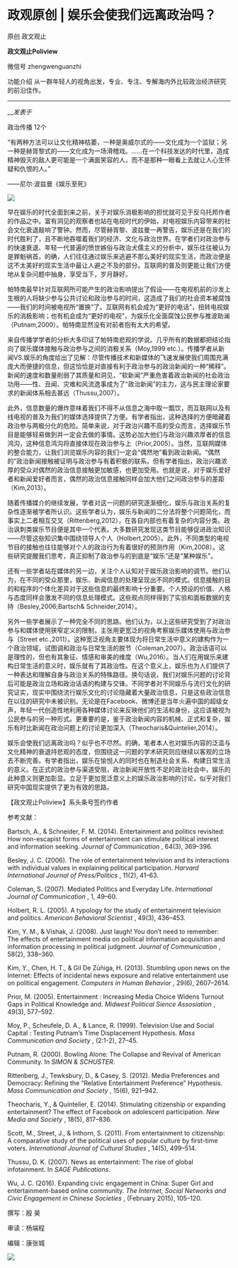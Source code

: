 

#  政观原创 | 娱乐会使我们远离政治吗？

原创 政文观止 

**政文观止Poliview** 

微信号 zhengwenguanzhi

功能介绍 从一群年轻人的视角出发，专业、专注、专解海内外比较政治经济研究的前沿佳作。

____

___发表于_

政治传播 12个

  

“有两种方法可以让文化精神枯萎，一种是奥威尔式的——文化成为一个监狱；另一种是赫胥黎式的——文化成为一场滑稽戏。……在一个科技发达的时代里，造成精神毁灭的敌人更可能是一个满面笑容的人，而不是那种一眼看上去就让人心生怀疑和仇恨的人。”

——尼尔·波兹曼《娱乐至死》

  

![](/images/363/2.jpeg)

  

早在娱乐的时代全面到来之前，关于对娱乐消极影响的担忧就可见于反乌托邦作者的作品之中。富有洞见的观察者也站在电视时代的伊始，对电视娱乐内容带来的社会文化衰退敲响了警钟。然而，尽管赫胥黎、波兹曼一再警告，娱乐还是在我们的时代胜利了，且不断地吞噬着我们的经济、文化与政治世界。在学者们对政治参与的快速衰退、年轻一代普遍的愤世嫉俗与政治犬儒主义的分析中，娱乐往往被认为是罪魁祸首。的确，人们往往通过娱乐来逃避不那么美好的现实生活，而政治便是这不太美好的现实生活中最让人避之不及的部分。互联网的普及则更能让我们方便地从复杂问题中抽身，享受当下，岁月静好。

  

帕特南最早针对互联网所可能产生的政治影响提出了假设——在电视机前的沙发上生根的人将缺少参与公共讨论和政治参与的时间，这造成了我们的社会资本被腐蚀——我们的时间被电视所“置换”了。互联网有机会成为“更好的电话”，扭转电视娱乐的消极影响；也有机会成为“更好的电视”，为娱乐化全面腐蚀公民参与推波助澜（Putnam,2000）。帕特南显然没有对前者抱有太大的希望。

  

来自传播学学者的分析大多印证了帕特南悲观的学说。几乎所有的数据都把结论指向了娱乐媒体接触与政治参与之间的消极关系（Moy,1999
etc.）。传播学者从新闻VS.娱乐的角度给出了见解：尽管传播技术和新媒体的飞速发展使我们周围充满庞大而便捷的信息，但这恰恰是对直接有利于政治参与的政治新闻的一种“稀释”。新闻的速度和数量削弱了其质量和洞见，“软新闻”严重危害着政治新闻的社会政治功用——性、丑闻、灾难和风流逸事成为了“政治新闻”的主力，这与民主理论家要求的新闻体系相去甚远（Thussu,2007）。

  

此外，信息数量的爆炸意味着我们不得不从信息之海中取一瓢饮，而互联网以及有线电视的普及为我们的媒体选择提供了方便。有学者指出，这种选择的方便暗藏着政治参与两极分化的危险。简单来说，对于政治兴趣不高的受众而言，选择娱乐节目是能够轻易做到并一定会去做的事情。这势必加大他们与政治兴趣浓厚者的信息鸿沟，这种信息鸿沟将直接体现在政治参与上（Prior,2005）。当然，互联网媒体的整合能力，让我们浏览娱乐内容的我们一定会“偶然地”看到政治新闻。“偶然的”政治新闻接触被证明与政治参与有着积极的联系。但有学者指出，政治兴趣浓厚的受众对偶然的政治信息接触更加敏感，也更加受用。也就是说，对于娱乐爱好者和新闻爱好者而言，偶然的政治信息接触同样会加大他们之间政治参与的差距（Kim,2013）。

  

随着传播媒介的继续发展，学者对这一问题的研究逐渐细化，娱乐与政治关系的复杂性逐渐被学者所认识。这些学者认为，娱乐与新闻的二分法将整个问题简化，而事实上二者相互交叉（Rittenberg,2012），在各自内部也有着复杂的内容分类。政治讽刺类娱乐节目便是其中一个代表。大多数研究发现这类节目能够促进政治知识——尽管这些知识集中围绕领导人个人（Holbert,2005）。此外，不同类型的电视节目的接触也往往能够对个人的政治行为有着很好的预测作用（Kim,2008）。这些研究提醒我们思考，真正抑制了政治参与的到底是“娱乐”还是“某种娱乐”。

  

还有一些学者站在媒体的另一边，关注个人认知对于娱乐政治影响的调节。他们认为，在不同的受众那里，娱乐、新闻信息的处理呈现出不同的模式。信息接触的目的和程序的个体化差异对于这些信息的最终影响十分重要。个人预设的价值、人格与态度同样会激发不同的信息处理模式。这些观点同样得到了实验和面板数据的支持（Besley,2006;Bartsch&
Schneider,2014）。

  

另外一些学者展示了一种完全不同的思路。他们认为，以上这些研究受到了对政治参与和媒体使用狭窄定义的限制，主张用更宽泛的视角考察娱乐媒体使用与政治参与（Street
etc.,2011）。这种宽泛视角主要体现为将日常生活中意义的建构作为一个政治领域，试图调和政治与日常生活的脱节（Coleman,2007）。政治话语可以是理性的，但也有其象征、情感和审美的维度（Wu,2016）。当人们在用娱乐来建构日常生活的意义时，娱乐就有了其政治性。在这个意义上，娱乐也为人们提供了一种表达和理解自身与政治关系的特殊路径。换句话说，我们对娱乐问题的讨论背后可能是政治立场和政治话语的构建与交锋。不同学者对不同娱乐与流行文化的研究证实，现实中围绕流行娱乐文化的讨论隐藏着大量政治信息，只是这些政治信息在以往的研究中未被识别。无论是在Facebook、微博还是当年火遍中国的超级女声，年轻一代创造性地利用各种媒体讨论来反映他们的生活和身份，这应该被视为公民参与的另一种形式。更重要的是，鉴于政治新闻内容的机械、正式和复杂，娱乐有时比新闻在政治问题上的讨论更加深入（Theocharis&Quintelier,2014）。

  

娱乐会使我们远离政治吗？似乎也不尽然。的确，笔者本人也对娱乐内容的泛滥与文化精神的衰退持悲观的态度，但围绕这一问题的学术研究则应继续以客观的立场去不断完善。有学者指出，娱乐在愉悦人的同时也在制造社会关系、构建日常生活的意义。在正式的政治参与渠道受阻，政治新闻开放性不足的政治社会中，娱乐的此种意义则更加彰显。立足于更加宽泛意义上的娱乐政治影响的讨论，似乎对我们研究中国现实提供了更为有效的思路。

  

  

【政文观止Poliview】系头条号签约作者

  

参考文献：

Bartsch, A., & Schneider, F. M. (2014). Entertainment and politics revisited:
How non-escapist forms of entertainment can stimulate political interest and
information seeking. _Journal of Communication_ , 64(3), 369–396.

  

Besley, J. C. (2006). The role of entertainment television and its
interactions with individual values in explaining political participation.
_Harvard International Journal of Press/Politics_ , 11(2), 41–63.

  

Coleman, S. (2007). Mediated Politics and Everyday Life. _International
Journal of Communication_ , 1, 49–60.

  

Holbert, R. L. (2005). A typology for the study of entertainment television
and politics. _American Behavioral Scientist_ , 49(3), 436–453.

  

Kim, Y. M., & Vishak, J. (2008). Just laugh! You don’t need to remember: The
effects of entertainment media on political information acquisition and
information processing in political judgment. _Journal of Communication_ ,
58(2), 338–360.

  

Kim, Y., Chen, H. T., & Gil De Zúñiga, H. (2013). Stumbling upon news on the
Internet: Effects of incidental news exposure and relative entertainment use
on political engagement. _Computers in Human Behavior_ , 29(6), 2607–2614.

  

Prior, M. (2005). Entertainment : Increasing Media Choice Widens Turnout Gaps
in Political Knowledge and. _Midwest Political Sience Assosiation_ , 49(3),
577–592.

  

Moy, P., Scheufele, D. A., & Lance, R. (1999). Television Use and Social
Capital : Testing Putnam’s Time Displacement Hypothesis. _Mass Communication
and Society_ , (2:1-2), 27–45.

  

Putnam, R. (2000). Bowling Alone: The Collapse and Revival of American
Community. In _SIMON & SCHUSTER_.

  

Rittenberg, J., Tewksbury, D., & Casey, S. (2012). Media Preferences and
Democracy: Refining the “Relative Entertainment Preference” Hypothesis. _Mass
Communication and Society_ , 15(6), 921–942.

  

Theocharis, Y., & Quintelier, E. (2014). Stimulating citizenship or expanding
entertainment? The effect of Facebook on adolescent participation. _New Media
and Society_ , 18(5), 817–836.

  

Scott, M., Street, J., & Inthorn, S. (2011). From entertainment to
citizenship: A comparative study of the political uses of popular culture by
first-time voters. _International Journal of Cultural Studies_ , 14(5),
499–514.

  

Thussu, D. K. (2007). News as entertainment: The rise of global infotainment.
In _SAGE Publications_.

  

Wu, J. C. (2016). Expanding civic engagement in China: Super Girl and
entertainment-based online community. _The Internet, Social Networks and Civic
Engagement in Chinese Societies_ , (February 2015), 105–120.

  

撰写：殷 昊

审读：杨端程

编辑：康张城

  

![](/images/363/3.jpeg)

  


